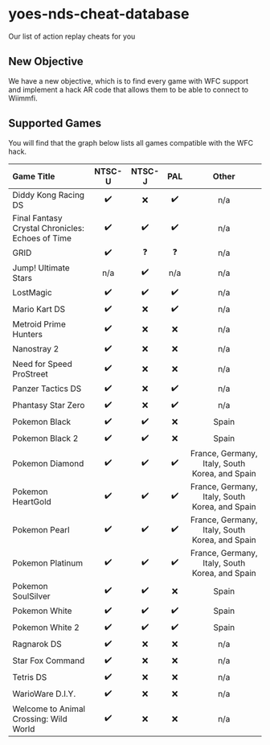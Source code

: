 # yoes-nds-cheat-database
Our list of action replay cheats for you

## New Objective

We have a new objective, which is to find every game with WFC support and implement a hack AR code that allows them to be able to connect to Wiimmfi.

## Supported Games

You will find that the graph below lists all games compatible with the WFC hack.

| Game Title | NTSC-U | NTSC-J | PAL | Other |
| :--- | :---: | :---: | :---: | :---: |
| Diddy Kong Racing DS | :heavy_check_mark: | :x: | :heavy_check_mark: | n/a |
| Final Fantasy Crystal Chronicles: Echoes of Time | :heavy_check_mark: | :heavy_check_mark: | :heavy_check_mark: | n/a |
| GRID | :heavy_check_mark: | :question: | :question: | n/a |
| Jump! Ultimate Stars | n/a | :heavy_check_mark: | n/a | n/a |
| LostMagic | :heavy_check_mark: | :heavy_check_mark: | :heavy_check_mark: | n/a |
| Mario Kart DS | :heavy_check_mark: | :x: | :heavy_check_mark: | n/a |
| Metroid Prime Hunters | :heavy_check_mark: | :x: | :x: | n/a |
| Nanostray 2 | :heavy_check_mark: | :x: | :x: | n/a |
| Need for Speed ProStreet | :heavy_check_mark: | :x: | :x: | n/a |
| Panzer Tactics DS | :heavy_check_mark: | :x: | :heavy_check_mark: | n/a |
| Phantasy Star Zero | :heavy_check_mark: | :x: | :heavy_check_mark: | n/a |
| Pokemon Black | :heavy_check_mark: | :heavy_check_mark: | :x: | Spain |
| Pokemon Black 2 | :heavy_check_mark: | :heavy_check_mark: | :x: | Spain |
| Pokemon Diamond | :heavy_check_mark: | :heavy_check_mark: | :heavy_check_mark: | France, Germany, Italy, South Korea, and Spain |
| Pokemon HeartGold | :heavy_check_mark: | :heavy_check_mark: | :heavy_check_mark: | France, Germany, Italy, South Korea, and Spain |
| Pokemon Pearl | :heavy_check_mark: | :heavy_check_mark: | :heavy_check_mark: | France, Germany, Italy, South Korea, and Spain |
| Pokemon Platinum | :heavy_check_mark: | :heavy_check_mark: | :heavy_check_mark: | France, Germany, Italy, South Korea, and Spain |
| Pokemon SoulSilver | :heavy_check_mark: | :heavy_check_mark: | :x: | Spain |
| Pokemon White | :heavy_check_mark: | :heavy_check_mark: | :heavy_check_mark: | Spain |
| Pokemon White 2 | :heavy_check_mark: | :heavy_check_mark: | :heavy_check_mark: | Spain |
| Ragnarok DS | :heavy_check_mark: | :x: | :x: | n/a |
| Star Fox Command | :heavy_check_mark: | :x: | :x: | n/a |
| Tetris DS | :heavy_check_mark: | :x: | :x: | n/a |
| WarioWare D.I.Y. | :heavy_check_mark: | :x: | :x: | n/a |
| Welcome to Animal Crossing: Wild World | :heavy_check_mark: | :x: | :x: | n/a |
